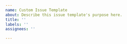 ```yaml
---
name: Custom Issue Template
about: Describe this issue template's purpose here.
title: ''
labels: ''
assignees: ''

---
```



